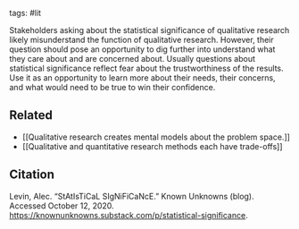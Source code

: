 tags: #lit

Stakeholders asking about the statistical significance of qualitative research likely misunderstand the function of qualitative research. However, their question should pose an opportunity to dig further into understand what they care about and are concerned about. Usually questions about statistical significance reflect fear about the trustworthiness of the results.  Use it as an opportunity to learn more about their needs, their concerns, and what would need to be true to win their confidence. 

## Related
- [[Qualitative research creates mental models about the problem space.]]
- [[Qualitative and quantitative research methods each have trade-offs]]

## Citation
Levin, Alec. “StAtIsTiCaL SIgNiFiCaNcE.” Known Unknowns (blog). Accessed October 12, 2020. https://knownunknowns.substack.com/p/statistical-significance.
